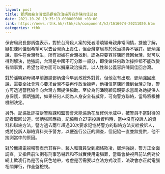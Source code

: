 ```yaml
---
layout: post
title: 鄧炳強籲台灣當局摒棄政治操弄容許陳同佳赴台
date: 2021-10-20 13:35:13.000000000 +08:00
link: https://news.rthk.hk/rthk/ch/component/k2/1616074-20211020.htm
categories: rthk
---
```


保安局局長鄧炳強表示，對於台灣殺人案的死者潘曉穎母親非常同情，據他了解，疑犯陳同佳很希望可以去台灣負上責任，但台灣當局基於政治操弄不容許。鄧炳強說，事件在台灣發生，所有證據在台灣找到，認為只要容許陳同佳回台灣，就可以得到解決，他強調，台灣是中國不可分離一部分，即使做任何政治操控都不能改變有關事實，希望台灣方面可以摒棄政治操弄，以人性和公義容許陳同佳回台灣。

對於潘曉穎母親早前邀請鄧炳強今早到政總外對質，但他沒有出現，鄧炳強回應說，需要全社會齊心要求台灣不要再作政治操弄，他相信當陳同佳到台灣之後，警方可透過警務協作向台灣方面提供協助。至於為何潘曉穎母親要求當局為她提供人身保護，鄧炳強說，如果任何人認為人身安全有威脅，可向警方聯絡，當局將根據機制決定。

另外，記協批評投訴警察課和監警會未能協助在反修例示威中，被警員不當對待的記者取回公道。鄧炳強回應指，記協轉介27宗投訴資料時，當中沒有投訴人的資料和聯絡方法，警方過去兩年超過30次要求記協將警方的聯絡方法交給投訴人，或將投訴人聯絡資料交予警方，以便進行公正的調查，但記協一直並無提供，他不揣測當中的原因。

對於無綫電視報警表示其客戶、藝人和職員受到網絡欺凌，鄧炳強說，警方正全面調查，又指目前法例有刑事恐嚇罪和不誠實使用電腦罪，當局會檢視目前法例對於網上欺凌行為是否有灰色地帶，考慮是否需要以立法方式改善，法改會亦正就電腦相關罪行，作全盤檢視。
